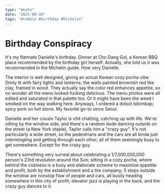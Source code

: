 ```yaml
---
type: "#note"
date: "2021-09-30"
tags: "#ramble #birthday #Michelin"
---
```


# Birthday Conspiracy

It's my flatmate Danielle's birthday. Dinner at Cho Dang Gol, a Korean BBQ place recommended by the birthday girl herself. Actually, she told us it was recommended in the Michelin guide. How very Danielle. 

The interior is well designed, giving an actual Korean cozy pocha vibe. Dimly lit with fairy lights and lanterns; the walls painted brownish red like clay, framed in wood. They actually say the color red enhances appetite, so no wonder all the menu looked fucking delicious. The menu photos were all edited and saturated in that palette too. Or it might have been the weed I smoked on the way walking here. Anyways, I ordered a dolsot bibimbap; spicy pork on hot stone. My favorite go-to since Seoul.

Danielle and her cousin Taylor is chit chatting, catching up with life. We're sitting by the window side, and there's a random dude dancing outside on the street (a New York staple), Taylor calls him a "crazy guy". It's not particularly a wide street, so the pedestrians and the cars are all kinda just intermingling and getting through each other, all of them seemingly busy to get somewhere. Except for the crazy guy. 

There's something very surreal about celebrating a 1/7,000,000,000 person's 23rd revolution around the Sun; sitting in a cozy pocha, where behind the coziness is a busy and elaborate scheme to maximize appetite and profit, both by the establishment and a tire company; 5 steps outside the window are nonstop flow of people and cars, all busily heading somewhere in this city of profit; elevator jazz is playing in the back, and the crazy guy dances to it.